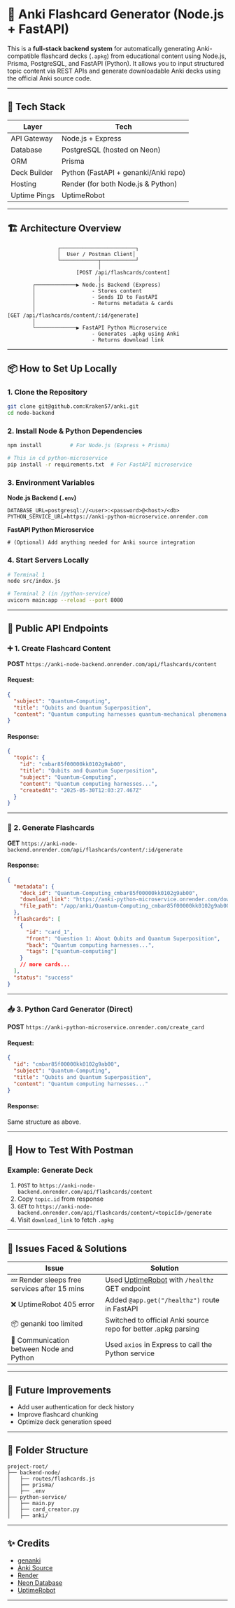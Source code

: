 # 🧠 Anki Flashcard Generator (Node.js + FastAPI)

This is a **full-stack backend system** for automatically generating Anki-compatible flashcard decks (`.apkg`) from educational content using Node.js, Prisma, PostgreSQL, and FastAPI (Python). It allows you to input structured topic content via REST APIs and generate downloadable Anki decks using the official Anki source code.

---

## 🚀 Tech Stack

| Layer        | Tech                                 |
| ------------ | ------------------------------------ |
| API Gateway  | Node.js + Express                    |
| Database     | PostgreSQL (hosted on Neon)          |
| ORM          | Prisma                               |
| Deck Builder | Python (FastAPI + genanki/Anki repo) |
| Hosting      | Render (for both Node.js & Python)   |
| Uptime Pings | UptimeRobot                          |

---

## 🏗️ Architecture Overview

```
                ┌────────────────────────┐
                │  User / Postman Client│
                └────────────┬───────────┘
                             │
                      [POST /api/flashcards/content]
                             │
        ┌─────────────▶ Node.js Backend (Express)
        │                  - Stores content
        │                  - Sends ID to FastAPI
        │                  - Returns metadata & cards
        │
[GET /api/flashcards/content/:id/generate]
        │
        └─────────────▶ FastAPI Python Microservice
                           - Generates .apkg using Anki
                           - Returns download link

```

---

## 📦 How to Set Up Locally

### 1. Clone the Repository

```bash
git clone git@github.com:Kraken57/anki.git
cd node-backend
```

### 2. Install Node & Python Dependencies

```bash
npm install         # For Node.js (Express + Prisma)

# This in cd python-microservice
pip install -r requirements.txt  # For FastAPI microservice
```

### 3. Environment Variables

**Node.js Backend (`.env`)**

```
DATABASE_URL=postgresql://<user>:<password>@<host>/<db>
PYTHON_SERVICE_URL=https://anki-python-microservice.onrender.com
```

**FastAPI Python Microservice**

```
# (Optional) Add anything needed for Anki source integration
```

### 4. Start Servers Locally

```bash
# Terminal 1
node src/index.js

# Terminal 2 (in /python-service)
uvicorn main:app --reload --port 8080
```

---

## 🔌 Public API Endpoints

### ➕ 1. Create Flashcard Content

**POST** `https://anki-node-backend.onrender.com/api/flashcards/content`

#### Request:

```json
{
  "subject": "Quantum-Computing",
  "title": "Qubits and Quantum Superposition",
  "content": "Quantum computing harnesses quantum-mechanical phenomena to perform calculations..."
}
```

#### Response:

```json
{
  "topic": {
    "id": "cmbar85f00000kk0102g9ab00",
    "title": "Qubits and Quantum Superposition",
    "subject": "Quantum-Computing",
    "content": "Quantum computing harnesses...",
    "createdAt": "2025-05-30T12:03:27.467Z"
  }
}
```

---

### 🎴 2. Generate Flashcards

**GET** `https://anki-node-backend.onrender.com/api/flashcards/content/:id/generate`

#### Response:

```json
{
  "metadata": {
    "deck_id": "Quantum-Computing_cmbar85f00000kk0102g9ab00",
    "download_link": "https://anki-python-microservice.onrender.com/download/Quantum-Computing_cmbar85f00000kk0102g9ab00",
    "file_path": "/app/anki/Quantum-Computing_cmbar85f00000kk0102g9ab00.apkg"
  },
  "flashcards": [
    {
      "id": "card_1",
      "front": "Question 1: About Qubits and Quantum Superposition",
      "back": "Quantum computing harnesses...",
      "tags": ["quantum-computing"]
    }
    // more cards...
  ],
  "status": "success"
}
```

---

### 📥 3. Python Card Generator (Direct)

**POST** `https://anki-python-microservice.onrender.com/create_card`

#### Request:

```json
{
  "id": "cmbar85f00000kk0102g9ab00",
  "subject": "Quantum-Computing",
  "title": "Qubits and Quantum Superposition",
  "content": "Quantum computing harnesses..."
}
```

#### Response:

Same structure as above.

---

## 🧪 How to Test With Postman

### Example: Generate Deck

1. `POST` to `https://anki-node-backend.onrender.com/api/flashcards/content`
2. Copy `topic.id` from response
3. `GET` to `https://anki-node-backend.onrender.com/api/flashcards/content/<topicId>/generate`
4. Visit `download_link` to fetch `.apkg`

---

## 🧱 Issues Faced & Solutions

| Issue                                        | Solution                                                                 |
| -------------------------------------------- | ------------------------------------------------------------------------ |
| 💤 Render sleeps free services after 15 mins | Used [UptimeRobot](https://uptimerobot.com) with `/healthz` GET endpoint |
| ❌ UptimeRobot 405 error                      | Added `@app.get("/healthz")` route in FastAPI                            |
| 📦 genanki too limited                       | Switched to official Anki source repo for better .apkg parsing           |
| 🐍 Communication between Node and Python     | Used `axios` in Express to call the Python service                       |

---

## 📝 Future Improvements

* Add user authentication for deck history
* Improve flashcard chunking
* Optimize deck generation speed

---

## 📂 Folder Structure

```
project-root/
├── backend-node/
│   ├── routes/flashcards.js
│   ├── prisma/
│   ├── .env
├── python-service/
│   ├── main.py
│   ├── card_creator.py
│   ├── anki/
```

---

## ✨ Credits

* [genanki](https://github.com/kerrickstaley/genanki)
* [Anki Source](https://github.com/ankitects/anki)
* [Render](https://render.com)
* [Neon Database](https://neon.tech)
* [UptimeRobot](https://uptimerobot.com)

---

